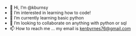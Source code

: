- 👋 Hi, I’m @kburnsy
- 👀 I’m interested in learning how to code!
- 🌱 I’m currently learning basic python
- 💞️ I’m looking to collaborate on anything with python or sql
- 📫 How to reach me ... my email is kenbyrnes76@gmail.com

<!---
kburnsy/kburnsy is a ✨ special ✨ repository because its `README.md` (this file) appears on your GitHub profile.
You can click the Preview link to take a look at your changes.
--->
